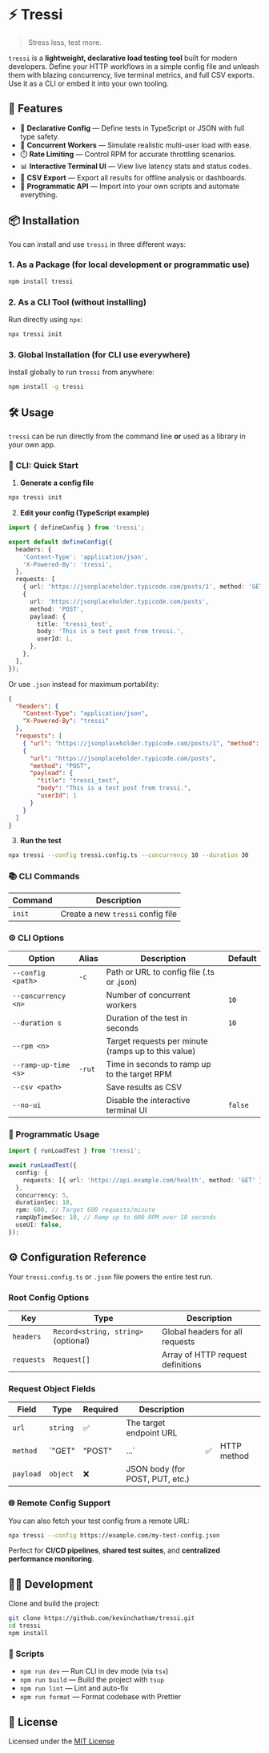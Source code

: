 # ⚡ Tressi

> Stress less, test more.

`tressi` is a **lightweight, declarative load testing tool** built for modern developers. Define your HTTP workflows in a simple config file and unleash them with blazing concurrency, live terminal metrics, and full CSV exports. Use it as a CLI or embed it into your own tooling.

## 🚀 Features

- 📝 **Declarative Config** — Define tests in TypeScript or JSON with full type safety.
- 👥 **Concurrent Workers** — Simulate realistic multi-user load with ease.
- ⏱️ **Rate Limiting** — Control RPM for accurate throttling scenarios.
- 📊 **Interactive Terminal UI** — View live latency stats and status codes.
- 📁 **CSV Export** — Export all results for offline analysis or dashboards.
- 🧩 **Programmatic API** — Import into your own scripts and automate everything.

## 📦 Installation

You can install and use `tressi` in three different ways:

### 1. As a Package (for local development or programmatic use)

```bash
npm install tressi
```

### 2. As a CLI Tool (without installing)

Run directly using `npx`:

```bash
npx tressi init
```

### 3. Global Installation (for CLI use everywhere)

Install globally to run `tressi` from anywhere:

```bash
npm install -g tressi
```

## 🛠️ Usage

`tressi` can be run directly from the command line **or** used as a library in your own app.

### 🧪 CLI: Quick Start

1. **Generate a config file**

```bash
npx tressi init
```

2. **Edit your config (TypeScript example)**

```ts
import { defineConfig } from 'tressi';

export default defineConfig({
  headers: {
    'Content-Type': 'application/json',
    'X-Powered-By': 'tressi',
  },
  requests: [
    { url: 'https://jsonplaceholder.typicode.com/posts/1', method: 'GET' },
    {
      url: 'https://jsonplaceholder.typicode.com/posts',
      method: 'POST',
      payload: {
        title: 'tressi_test',
        body: 'This is a test post from tressi.',
        userId: 1,
      },
    },
  ],
});
```

Or use `.json` instead for maximum portability:

```json
{
  "headers": {
    "Content-Type": "application/json",
    "X-Powered-By": "tressi"
  },
  "requests": [
    { "url": "https://jsonplaceholder.typicode.com/posts/1", "method": "GET" },
    {
      "url": "https://jsonplaceholder.typicode.com/posts",
      "method": "POST",
      "payload": {
        "title": "tressi_test",
        "body": "This is a test post from tressi.",
        "userId": 1
      }
    }
  ]
}
```

3. **Run the test**

```bash
npx tressi --config tressi.config.ts --concurrency 10 --duration 30
```

### 📚 CLI Commands

| Command | Description                       |
| ------- | --------------------------------- |
| `init`  | Create a new `tressi` config file |

### ⚙️ CLI Options

| Option               | Alias  | Description                                         | Default |
| -------------------- | ------ | --------------------------------------------------- | ------- |
| `--config <path>`    | `-c`   | Path or URL to config file (.ts or .json)           |         |
| `--concurrency <n>`  |        | Number of concurrent workers                        | `10`    |
| `--duration s`       |        | Duration of the test in seconds                     | `10`    |
| `--rpm <n>`          |        | Target requests per minute (ramps up to this value) |         |
| `--ramp-up-time <s>` | `-rut` | Time in seconds to ramp up to the target RPM        |         |
| `--csv <path>`       |        | Save results as CSV                                 |         |
| `--no-ui`            |        | Disable the interactive terminal UI                 | `false` |

### 🧬 Programmatic Usage

```ts
import { runLoadTest } from 'tressi';

await runLoadTest({
  config: {
    requests: [{ url: 'https://api.example.com/health', method: 'GET' }],
  },
  concurrency: 5,
  durationSec: 10,
  rpm: 600, // Target 600 requests/minute
  rampUpTimeSec: 10, // Ramp up to 600 RPM over 10 seconds
  useUI: false,
});
```

## ⚙️ Configuration Reference

Your `tressi.config.ts` or `.json` file powers the entire test run.

### Root Config Options

| Key        | Type                                | Description                       |
| ---------- | ----------------------------------- | --------------------------------- |
| `headers`  | `Record<string, string>` (optional) | Global headers for all requests   |
| `requests` | `Request[]`                         | Array of HTTP request definitions |

### Request Object Fields

| Field     | Type     | Required | Description                     |     |             |
| --------- | -------- | -------- | ------------------------------- | --- | ----------- |
| `url`     | `string` | ✅       | The target endpoint URL         |     |             |
| `method`  | \`"GET"  | "POST"   | ...\`                           | ✅  | HTTP method |
| `payload` | `object` | ❌       | JSON body (for POST, PUT, etc.) |     |             |

### 🌐 Remote Config Support

You can also fetch your test config from a remote URL:

```bash
npx tressi --config https://example.com/my-test-config.json
```

Perfect for **CI/CD pipelines**, **shared test suites**, and **centralized performance monitoring**.

## 👩‍💻 Development

Clone and build the project:

```bash
git clone https://github.com/kevinchatham/tressi.git
cd tressi
npm install
```

### 🔧 Scripts

- `npm run dev` — Run CLI in dev mode (via `tsx`)
- `npm run build` — Build the project with `tsup`
- `npm run lint` — Lint and auto-fix
- `npm run format` — Format codebase with Prettier

## 📄 License

Licensed under the [MIT License](LICENSE)
